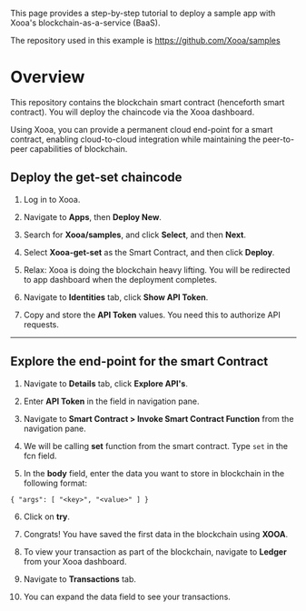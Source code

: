 
This page provides a step-by-step tutorial to deploy a sample app with Xooa's blockchain-as-a-service (BaaS).

The repository used in this example is <https://github.com/Xooa/samples>

# Overview

This repository contains the blockchain smart contract (henceforth smart contract). You will deploy the chaincode via the Xooa dashboard.

Using Xooa, you can provide a permanent cloud end-point for a smart contract, enabling cloud-to-cloud integration while maintaining the peer-to-peer capabilities of blockchain.

## Deploy the get-set chaincode 

 
1. Log in to Xooa.

2. Navigate to **Apps**, then **Deploy New**.

3. Search for **Xooa/samples**, and click **Select**, and then **Next**.

4. Select **Xooa-get-set** as the Smart Contract, and then click **Deploy**.

5. Relax:  Xooa is doing the blockchain heavy lifting. You will be redirected to app dashboard when the deployment completes.

6.  Navigate to **Identities** tab, click **Show API Token**.

7. Copy and store the **API Token** values. You need this to authorize API requests.

___

## Explore the end-point for the smart Contract

1. Navigate to **Details** tab, click **Explore API's**.

2. Enter **API Token** in the field in navigation pane.

3. Navigate to **Smart Contract > Invoke Smart Contract Function** from the navigation pane.

4. We will be calling **set** function from the smart contract. Type `set` in the fcn field.

5. In the **body** field, enter the data you want to store in blockchain in the following format:

`{
  "args": [
    "<key>",
    "<value>"
  ]
}`

6. Click on **try**.

7. Congrats! You have saved the first data in the blockchain using **XOOA**.

8. To view your transaction as part of the blockchain, navigate to **Ledger** from your Xooa dashboard.

9. Navigate to **Transactions** tab.

10. You can expand the data field to see your transactions.